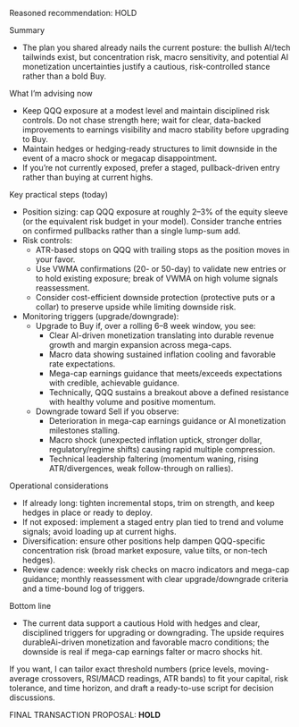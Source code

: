 Reasoned recommendation: HOLD

Summary
- The plan you shared already nails the current posture: the bullish AI/tech tailwinds exist, but concentration risk, macro sensitivity, and potential AI monetization uncertainties justify a cautious, risk-controlled stance rather than a bold Buy.

What I’m advising now
- Keep QQQ exposure at a modest level and maintain disciplined risk controls. Do not chase strength here; wait for clear, data-backed improvements to earnings visibility and macro stability before upgrading to Buy.
- Maintain hedges or hedging-ready structures to limit downside in the event of a macro shock or megacap disappointment.
- If you’re not currently exposed, prefer a staged, pullback-driven entry rather than buying at current highs.

Key practical steps (today)
- Position sizing: cap QQQ exposure at roughly 2–3% of the equity sleeve (or the equivalent risk budget in your model). Consider tranche entries on confirmed pullbacks rather than a single lump-sum add.
- Risk controls:
  - ATR-based stops on QQQ with trailing stops as the position moves in your favor.
  - Use VWMA confirmations (20- or 50-day) to validate new entries or to hold existing exposure; break of VWMA on high volume signals reassessment.
  - Consider cost-efficient downside protection (protective puts or a collar) to preserve upside while limiting downside risk.
- Monitoring triggers (upgrade/downgrade):
  - Upgrade to Buy if, over a rolling 6–8 week window, you see:
    - Clear AI-driven monetization translating into durable revenue growth and margin expansion across mega-caps.
    - Macro data showing sustained inflation cooling and favorable rate expectations.
    - Mega-cap earnings guidance that meets/exceeds expectations with credible, achievable guidance.
    - Technically, QQQ sustains a breakout above a defined resistance with healthy volume and positive momentum.
  - Downgrade toward Sell if you observe:
    - Deterioration in mega-cap earnings guidance or AI monetization milestones stalling.
    - Macro shock (unexpected inflation uptick, stronger dollar, regulatory/regime shifts) causing rapid multiple compression.
    - Technical leadership faltering (momentum waning, rising ATR/divergences, weak follow-through on rallies).

Operational considerations
- If already long: tighten incremental stops, trim on strength, and keep hedges in place or ready to deploy.
- If not exposed: implement a staged entry plan tied to trend and volume signals; avoid loading up at current highs.
- Diversification: ensure other positions help dampen QQQ-specific concentration risk (broad market exposure, value tilts, or non-tech hedges).
- Review cadence: weekly risk checks on macro indicators and mega-cap guidance; monthly reassessment with clear upgrade/downgrade criteria and a time-bound log of triggers.

Bottom line
- The current data support a cautious Hold with hedges and clear, disciplined triggers for upgrading or downgrading. The upside requires durableAi-driven monetization and favorable macro conditions; the downside is real if mega-cap earnings falter or macro shocks hit.

If you want, I can tailor exact threshold numbers (price levels, moving-average crossovers, RSI/MACD readings, ATR bands) to fit your capital, risk tolerance, and time horizon, and draft a ready-to-use script for decision discussions.

FINAL TRANSACTION PROPOSAL: **HOLD**